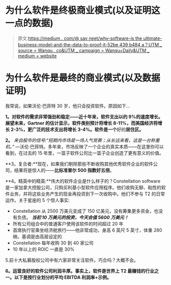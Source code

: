 # 为什么软件是终极商业模式(以及证明这一点的数据)

> 原文:[https://medium . com/@ sav neet/why-software-is the ultimate-business-model-and-the-data-to-proof-it-52be 439 b484 a？UTM _ source = Wanqu . co&UTM _ campaign = Wanqu+Daily&UTM _ medium = website](https://medium.com/@Savneet/why-software-is-the-ultimate-business-model-and-the-data-to-prove-it-52be439b484a?utm_source=wanqu.co&utm_campaign=Wanqu+Daily&utm_medium=website)

# 为什么软件是最终的商业模式(以及数据证明)

我常说，如果沃伦·巴菲特 30 岁，他只会投资软件。原因如下…

**1。对软件的需求非常强劲和稳定——近十年来，软件支出以约 9%的速度增长。展望未来，Gartner 的估计显示，软件类别预计将增长 8-11%，而美国经济将增长 2-3%，更广泛的技术支出将增长 3-4%。软件是一个**好的**居住区。**





**2。** *来自股市的信号:“短期内市场是一场人气竞赛；从长远来看，这是一台称重机。”* —沃伦·巴菲特。多年来，市场反映了一个企业的真实本质——在这里你可以看到，在过去的 15 年里，一篮子软件公司比一篮子企业创造了更有意义的价值。



**3。复合者:**现在，如果我们剔除那些不断收购其他优秀软件企业的软件公司，结果将是惊人的——**比标准普尔 500 指数好五倍**。



**4。精英中的精英:**伟大的软件企业是什么样子的？Constellation software 是一家加拿大控股公司，只购买利基小型软件应用程序。他们收购无聊、粘性的软件业务，并将这些业务产生的现金再投资到下一次收购中。他们不参与 T2 的日常运作。关于星座的 5 个惊人事实:

*   Constellation 从 2500 万美元变成了 150 亿美元，没有筹集更多资金，也没有负债。 ***当初 10 万美元的投资，今天会值 5600 万美元！***
*   所有公司组合中的普通客户使用该软件的时间超过 20 年
*   首席执行官乘坐经济舱旅行——他非常成功，身高 6 英尺 5 英寸，体重 280 磅。基调是由高层设定的
*   Constellation 每年收购 30 到 40 家公司
*   10 年以上的 ROIC 一直是 30%



5.前十大私募股权公司中有六家非常关注软件。巧合吗？大概不会。



**6。运营良好的软件公司利润丰厚。事实上，软件是世界上 T2 最赚钱的行业之一。以下是按行业划分的平均 EBITDA 利润率+示例。**











